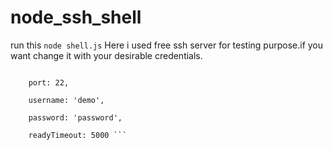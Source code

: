# node_ssh_shell
run this ```node shell.js```
Here i used free ssh server for testing purpose.if you want change it with your desirable credentials.

```host: 'test.rebex.net',

    port: 22,

    username: 'demo',

    password: 'password',

    readyTimeout: 5000 ```
